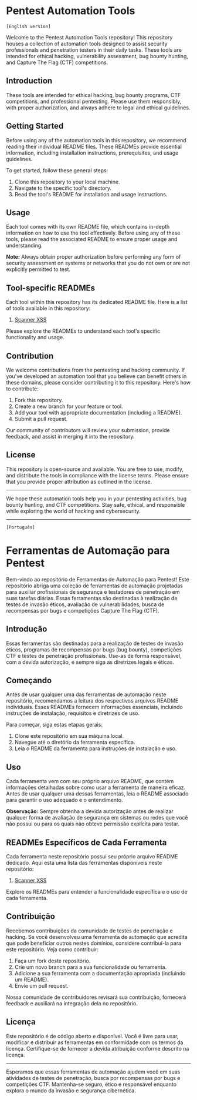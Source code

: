 # Pentest Automation Tools
`[English version]`

Welcome to the Pentest Automation Tools repository! This repository houses a collection of automation tools designed to assist security professionals and penetration testers in their daily tasks. These tools are intended for ethical hacking, vulnerability assessment, bug bounty hunting, and Capture The Flag (CTF) competitions.

## Introduction

These tools are intended for ethical hacking, bug bounty programs, CTF competitions, and professional pentesting. Please use them responsibly, with proper authorization, and always adhere to legal and ethical guidelines.

## Getting Started

Before using any of the automation tools in this repository, we recommend reading their individual README files. These READMEs provide essential information, including installation instructions, prerequisites, and usage guidelines.

To get started, follow these general steps:

1. Clone this repository to your local machine.
2. Navigate to the specific tool's directory.
3. Read the tool's README for installation and usage instructions.

## Usage

Each tool comes with its own README file, which contains in-depth information on how to use the tool effectively. Before using any of these tools, please read the associated README to ensure proper usage and understanding.

**Note:** Always obtain proper authorization before performing any form of security assessment on systems or networks that you do not own or are not explicitly permitted to test.

## Tool-specific READMEs

Each tool within this repository has its dedicated README file. Here is a list of tools available in this repository:

1. [Scanner XSS](https://github.com/Mr-Gleidson/RedTeam/tree/main/Automation/XSS)

Please explore the READMEs to understand each tool's specific functionality and usage.

## Contribution

We welcome contributions from the pentesting and hacking community. If you've developed an automation tool that you believe can benefit others in these domains, please consider contributing it to this repository. Here's how to contribute:

1. Fork this repository.
2. Create a new branch for your feature or tool.
3. Add your tool with appropriate documentation (including a README).
4. Submit a pull request.

Our community of contributors will review your submission, provide feedback, and assist in merging it into the repository.

## License

This repository is open-source and available. You are free to use, modify, and distribute the tools in compliance with the license terms. Please ensure that you provide proper attribution as outlined in the license.

---

We hope these automation tools help you in your pentesting activities, bug bounty hunting, and CTF competitions. Stay safe, ethical, and responsible while exploring the world of hacking and cybersecurity.

---
`[Português]`

# Ferramentas de Automação para Pentest

Bem-vindo ao repositório de Ferramentas de Automação para Pentest! Este repositório abriga uma coleção de ferramentas de automação projetadas para auxiliar profissionais de segurança e testadores de penetração em suas tarefas diárias. Essas ferramentas são destinadas à realização de testes de invasão éticos, avaliação de vulnerabilidades, busca de recompensas por bugs e competições Capture The Flag (CTF).

## Introdução

Essas ferramentas são destinadas para a realização de testes de invasão éticos, programas de recompensas por bugs (bug bounty), competições CTF e testes de penetração profissionais. Use-as de forma responsável, com a devida autorização, e sempre siga as diretrizes legais e éticas.

## Começando

Antes de usar qualquer uma das ferramentas de automação neste repositório, recomendamos a leitura dos respectivos arquivos README individuais. Esses READMEs fornecem informações essenciais, incluindo instruções de instalação, requisitos e diretrizes de uso.

Para começar, siga estas etapas gerais:

1. Clone este repositório em sua máquina local.
2. Navegue até o diretório da ferramenta específica.
3. Leia o README da ferramenta para instruções de instalação e uso.

## Uso

Cada ferramenta vem com seu próprio arquivo README, que contém informações detalhadas sobre como usar a ferramenta de maneira eficaz. Antes de usar qualquer uma dessas ferramentas, leia o README associado para garantir o uso adequado e o entendimento.

**Observação:** Sempre obtenha a devida autorização antes de realizar qualquer forma de avaliação de segurança em sistemas ou redes que você não possui ou para os quais não obteve permissão explícita para testar.

## READMEs Específicos de Cada Ferramenta

Cada ferramenta neste repositório possui seu próprio arquivo README dedicado. Aqui está uma lista das ferramentas disponíveis neste repositório:

1. [Scanner XSS](https://github.com/Mr-Gleidson/RedTeam/tree/main/Automation/XSS)

Explore os READMEs para entender a funcionalidade específica e o uso de cada ferramenta.

## Contribuição

Recebemos contribuições da comunidade de testes de penetração e hacking. Se você desenvolveu uma ferramenta de automação que acredita que pode beneficiar outros nestes domínios, considere contribuí-la para este repositório. Veja como contribuir:

1. Faça um fork deste repositório.
2. Crie um novo branch para a sua funcionalidade ou ferramenta.
3. Adicione a sua ferramenta com a documentação apropriada (incluindo um README).
4. Envie um pull request.

Nossa comunidade de contribuidores revisará sua contribuição, fornecerá feedback e auxiliará na integração dela no repositório.

## Licença

Este repositório é de código aberto e disponível. Você é livre para usar, modificar e distribuir as ferramentas em conformidade com os termos da licença. Certifique-se de fornecer a devida atribuição conforme descrito na licença.

---

Esperamos que essas ferramentas de automação ajudem você em suas atividades de testes de penetração, busca por recompensas por bugs e competições CTF. Mantenha-se seguro, ético e responsável enquanto explora o mundo da invasão e segurança cibernética.

